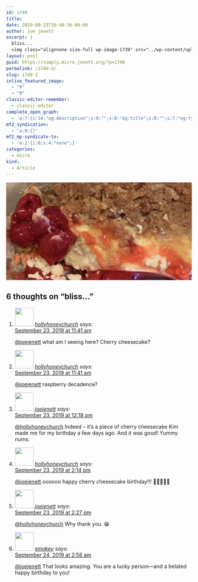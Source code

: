 ```yaml
---
id: 1740
title: 
date: 2019-09-23T10:48:36-04:00
author: joe jenett
excerpt: |
  bliss...
  <img class="alignnone size-full wp-image-1739" src="../wp-content/uploads/2020/06/bliss.jpg" alt="">
layout: post
guid: https://simply.micro.jenett.org/?p=1740
permalink: /1740-2/
slug: 1740-2
inline_featured_image:
  - "0"
  - "0"
classic-editor-remember:
  - classic-editor
complete_open_graph:
  - 'a:7:{s:14:"og:description";s:0:"";s:8:"og:title";s:0:"";s:7:"og:type";s:0:"";s:12:"twitter:card";s:7:"summary";s:15:"twitter:creator";s:0:"";s:19:"twitter:description";s:0:"";s:8:"og:image";s:0:"";}'
mf2_syndication:
  - 'a:0:{}'
mf2_mp-syndicate-to:
  - 'a:1:{i:0;s:4:"none";}'
categories:
  - micro
kind:
  - Article
---
```

<img src="../wp-content/uploads/2020/06/bliss.jpg" alt="">

<h2 id="comments-title">6 thoughts on “<span>bliss...</span>”		</h2>


<ol class="commentlist">
<li class="comment even thread-even depth-1 u-comment h-cite h-entry p-comment" id="li-comment-445">
<article id="comment-445" class="comment " itemprop="comment" itemscope="" itemtype="http://schema.org/Comment">
<footer>
<address class="comment-author p-author author vcard hcard h-card" itemprop="creator" itemscope="" itemtype="http://schema.org/Person">
<img alt="" src="https://micro.blog/hollyhoneychurch/avatar.jpg" srcset="https://micro.blog/hollyhoneychurch/avatar.jpg 2x" class="avatar avatar-50 photo avatar-default local-avatar u-photo" itemprop="image" loading="lazy" width="50" height="50">				<cite class="fn p-name" itemprop="name"><a href="https://micro.blog/hollyhoneychurch" rel="external nofollow ugc" class="u-url url">hollyhoneychurch</a></cite> <span class="says">says:</span>					</address>
<!-- .comment-author .vcard -->

<div class="comment-meta commentmetadata">
<a href="https://micro.blog/hollyhoneychurch/5670930"><time class="updated published dt-updated dt-published" datetime="2019-09-23T11:41:07-04:00" itemprop="datePublished dateModified dateCreated">
September 23, 2019 at 11:41 am						</time></a>
</div>
<!-- .comment-meta .commentmetadata -->
</footer>

<div class="comment-content e-content p-summary p-name" itemprop="text name description">
<p><a href="https://micro.blog/joejenett" rel="nofollow ugc">@joejenett</a> what am I seeing here? Cherry cheesecake?</p>
</div>

<div class="reply">
</div>
<!-- .reply -->
</article><!-- #comment-## -->
</li>
<!-- #comment-## -->
<li class="comment odd alt thread-odd thread-alt depth-1 u-comment h-cite h-entry p-comment" id="li-comment-446">
<article id="comment-446" class="comment " itemprop="comment" itemscope="" itemtype="http://schema.org/Comment">
<footer>
<address class="comment-author p-author author vcard hcard h-card" itemprop="creator" itemscope="" itemtype="http://schema.org/Person">
<img alt="" src="https://micro.blog/hollyhoneychurch/avatar.jpg" srcset="https://micro.blog/hollyhoneychurch/avatar.jpg 2x" class="avatar avatar-50 photo avatar-default local-avatar u-photo" itemprop="image" loading="lazy" width="50" height="50">				<cite class="fn p-name" itemprop="name"><a href="https://micro.blog/hollyhoneychurch" rel="external nofollow ugc" class="u-url url">hollyhoneychurch</a></cite> <span class="says">says:</span>					</address>
<!-- .comment-author .vcard -->

<div class="comment-meta commentmetadata">
<a href="https://micro.blog/hollyhoneychurch/5670931"><time class="updated published dt-updated dt-published" datetime="2019-09-23T11:41:24-04:00" itemprop="datePublished dateModified dateCreated">
September 23, 2019 at 11:41 am						</time></a>
</div>
<!-- .comment-meta .commentmetadata -->
</footer>

<div class="comment-content e-content p-summary p-name" itemprop="text name description">
<p><a href="https://micro.blog/joejenett" rel="nofollow ugc">@joejenett</a> raspberry decadence?</p>
</div>

<div class="reply">
</div>
<!-- .reply -->
</article><!-- #comment-## -->
</li>
<!-- #comment-## -->
<li class="comment even thread-even depth-1 u-comment h-cite h-entry p-comment" id="li-comment-447">
<article id="comment-447" class="comment " itemprop="comment" itemscope="" itemtype="http://schema.org/Comment">
<footer>
<address class="comment-author p-author author vcard hcard h-card" itemprop="creator" itemscope="" itemtype="http://schema.org/Person">
<img alt="" src="https://micro.blog/joejenett/avatar.jpg" srcset="https://micro.blog/joejenett/avatar.jpg 2x" class="avatar avatar-50 photo avatar-default local-avatar u-photo" itemprop="image" loading="lazy" width="50" height="50">				<cite class="fn p-name" itemprop="name"><a href="https://micro.blog/joejenett" rel="external nofollow ugc" class="u-url url">joejenett</a></cite> <span class="says">says:</span>					</address>
<!-- .comment-author .vcard -->

<div class="comment-meta commentmetadata">
<a href="https://micro.blog/joejenett/5671122"><time class="updated published dt-updated dt-published" datetime="2019-09-23T12:18:45-04:00" itemprop="datePublished dateModified dateCreated">
September 23, 2019 at 12:18 pm						</time></a>
</div>
<!-- .comment-meta .commentmetadata -->
</footer>

<div class="comment-content e-content p-summary p-name" itemprop="text name description">
<p><a href="https://micro.blog/hollyhoneychurch" rel="nofollow ugc">@hollyhoneychurch</a> Indeed – it’s a piece of cherry cheesecake Kim made me for my birthday a few days ago. And it was good! Yummy nums.</p>
</div>

<div class="reply">
</div>
<!-- .reply -->
</article><!-- #comment-## -->
</li>
<!-- #comment-## -->
<li class="comment odd alt thread-odd thread-alt depth-1 u-comment h-cite h-entry p-comment" id="li-comment-448">
<article id="comment-448" class="comment " itemprop="comment" itemscope="" itemtype="http://schema.org/Comment">
<footer>
<address class="comment-author p-author author vcard hcard h-card" itemprop="creator" itemscope="" itemtype="http://schema.org/Person">
<img alt="" src="https://micro.blog/hollyhoneychurch/avatar.jpg" srcset="https://micro.blog/hollyhoneychurch/avatar.jpg 2x" class="avatar avatar-50 photo avatar-default local-avatar u-photo" itemprop="image" loading="lazy" width="50" height="50">				<cite class="fn p-name" itemprop="name"><a href="https://micro.blog/hollyhoneychurch" rel="external nofollow ugc" class="u-url url">hollyhoneychurch</a></cite> <span class="says">says:</span>					</address>
<!-- .comment-author .vcard -->

<div class="comment-meta commentmetadata">
<a href="https://micro.blog/hollyhoneychurch/5671865"><time class="updated published dt-updated dt-published" datetime="2019-09-23T14:14:30-04:00" itemprop="datePublished dateModified dateCreated">
September 23, 2019 at 2:14 pm						</time></a>
</div>
<!-- .comment-meta .commentmetadata -->
</footer>

<div class="comment-content e-content p-summary p-name" itemprop="text name description">
<p><a href="https://micro.blog/joejenett" rel="nofollow ugc">@joejenett</a> oooooo happy cherry cheesecake birthday!!! 🍰✨🍰✨🍰</p>
</div>

<div class="reply">
</div>
<!-- .reply -->
</article><!-- #comment-## -->
</li>
<!-- #comment-## -->
<li class="comment even thread-even depth-1 u-comment h-cite h-entry p-comment" id="li-comment-449">
<article id="comment-449" class="comment " itemprop="comment" itemscope="" itemtype="http://schema.org/Comment">
<footer>
<address class="comment-author p-author author vcard hcard h-card" itemprop="creator" itemscope="" itemtype="http://schema.org/Person">
<img alt="" src="https://micro.blog/joejenett/avatar.jpg" srcset="https://micro.blog/joejenett/avatar.jpg 2x" class="avatar avatar-50 photo avatar-default local-avatar u-photo" itemprop="image" loading="lazy" width="50" height="50">				<cite class="fn p-name" itemprop="name"><a href="https://micro.blog/joejenett" rel="external nofollow ugc" class="u-url url">joejenett</a></cite> <span class="says">says:</span>					</address>
<!-- .comment-author .vcard -->

<div class="comment-meta commentmetadata">
<a href="https://micro.blog/joejenett/5671949"><time class="updated published dt-updated dt-published" datetime="2019-09-23T14:27:52-04:00" itemprop="datePublished dateModified dateCreated">
September 23, 2019 at 2:27 pm						</time></a>
</div>
<!-- .comment-meta .commentmetadata -->
</footer>

<div class="comment-content e-content p-summary p-name" itemprop="text name description">
<p><a href="https://micro.blog/hollyhoneychurch" rel="nofollow ugc">@hollyhoneychurch</a> Why thank you. 😁</p>
</div>

<div class="reply">
</div>
<!-- .reply -->
</article><!-- #comment-## -->
</li>
<!-- #comment-## -->
<li class="comment odd alt thread-odd thread-alt depth-1 u-comment h-cite h-entry p-comment" id="li-comment-450">
<article id="comment-450" class="comment " itemprop="comment" itemscope="" itemtype="http://schema.org/Comment">
<footer>
<address class="comment-author p-author author vcard hcard h-card" itemprop="creator" itemscope="" itemtype="http://schema.org/Person">
<img alt="" src="https://micro.blog/smokey/avatar.jpg" srcset="https://micro.blog/smokey/avatar.jpg 2x" class="avatar avatar-50 photo avatar-default local-avatar u-photo" itemprop="image" loading="lazy" width="50" height="50">				<cite class="fn p-name" itemprop="name"><a href="https://micro.blog/smokey" rel="external nofollow ugc" class="u-url url">smokey</a></cite> <span class="says">says:</span>					</address>
<!-- .comment-author .vcard -->

<div class="comment-meta commentmetadata">
<a href="https://micro.blog/smokey/5685149"><time class="updated published dt-updated dt-published" datetime="2019-09-24T02:56:56-04:00" itemprop="datePublished dateModified dateCreated">
September 24, 2019 at 2:56 am						</time></a>
</div>
<!-- .comment-meta .commentmetadata -->
</footer>

<div class="comment-content e-content p-summary p-name" itemprop="text name description">
<p><a href="https://micro.blog/joejenett" rel="nofollow ugc">@joejenett</a> That looks amazing. You are a lucky person—and a belated happy birthday to you!</p></div></article></li></ol>